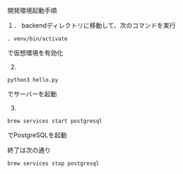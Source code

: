開発環境起動手順

１．
backendディレクトリに移動して、次のコマンドを実行
```
. venv/bin/activate
```
で仮想環境を有効化

2.
```
python3 hello.py
```
でサーバーを起動

3.
```
brew services start postgresql
```
でPostgreSQLを起動

終了は次の通り
```
brew services stop postgresql
```